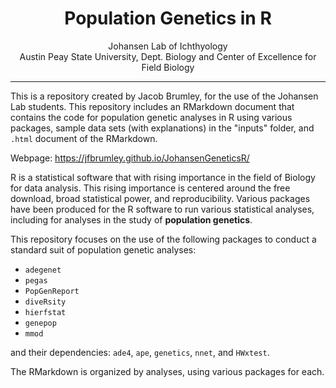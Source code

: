 <center><h1>Population Genetics in R</h1></center>
<center>Johansen Lab of Ichthyology</center>
<center>Austin Peay State University, Dept. Biology and Center of Excellence for Field Biology</center>

***

This is a repository created by Jacob Brumley, for the use of the Johansen Lab students. This repository includes an RMarkdown document that contains the code for population genetic analyses in R using various packages, sample data sets (with explanations) in the "inputs" folder, and `.html` document of the RMarkdown.

Webpage: https://jfbrumley.github.io/JohansenGeneticsR/

R is a statistical software that with rising importance in the field of Biology for data analysis. This rising importance is centered around the free download, broad statistical power, and reproducibility. Various packages have been produced for the R software to run various statistical analyses, including for analyses in the study of **population genetics**. 

This repository focuses on the use of the following packages to conduct a standard suit of population genetic analyses:
* `adegenet`
* `pegas`
* `PopGenReport`
* `diveRsity`
* `hierfstat`
* `genepop`
* `mmod`

and their dependencies: `ade4`, `ape`, `genetics`, `nnet`, and `HWxtest`.

The RMarkdown is organized by analyses, using various packages for each.